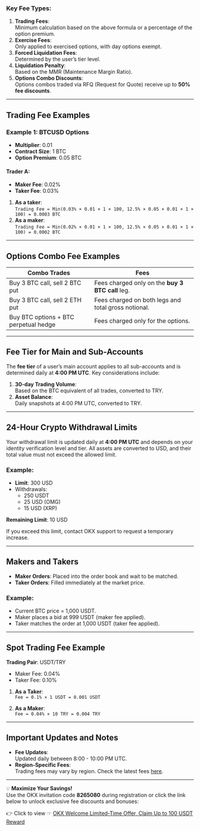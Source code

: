 
### Key Fee Types:
1. **Trading Fees**:  
   Minimum calculation based on the above formula or a percentage of the option premium.  
2. **Exercise Fees**:  
   Only applied to exercised options, with day options exempt.  
3. **Forced Liquidation Fees**:  
   Determined by the user’s tier level.  
4. **Liquidation Penalty**:  
   Based on the MMR (Maintenance Margin Ratio).  
5. **Options Combo Discounts**:  
   Options combos traded via RFQ (Request for Quote) receive up to **50% fee discounts**.

---

## Trading Fee Examples

### Example 1: BTCUSD Options
- **Multiplier**: 0.01  
- **Contract Size**: 1 BTC  
- **Option Premium**: 0.05 BTC  

#### Trader A:
- **Maker Fee**: 0.02%  
- **Taker Fee**: 0.03%  

1. **As a taker**:  
   `Trading Fee = Min(0.03% × 0.01 × 1 × 100, 12.5% × 0.05 × 0.01 × 1 × 100) = 0.0003 BTC`  
2. **As a maker**:  
   `Trading Fee = Min(0.02% × 0.01 × 1 × 100, 12.5% × 0.05 × 0.01 × 1 × 100) = 0.0002 BTC`

---

## Options Combo Fee Examples

| **Combo Trades**                         | **Fees**                                      |
|------------------------------------------|-----------------------------------------------|
| Buy 3 BTC call, sell 2 BTC put           | Fees charged only on the **buy 3 BTC call** leg. |
| Buy 3 BTC call, sell 2 ETH put           | Fees charged on both legs and total gross notional. |
| Buy BTC options + BTC perpetual hedge    | Fees charged only for the options.            |

---

## Fee Tier for Main and Sub-Accounts

The **fee tier** of a user’s main account applies to all sub-accounts and is determined daily at **4:00 PM UTC**. Key considerations include:
1. **30-day Trading Volume**:  
   Based on the BTC equivalent of all trades, converted to TRY.  
2. **Asset Balance**:  
   Daily snapshots at 4:00 PM UTC, converted to TRY.

---

## 24-Hour Crypto Withdrawal Limits

Your withdrawal limit is updated daily at **4:00 PM UTC** and depends on your identity verification level and tier. All assets are converted to USD, and their total value must not exceed the allowed limit.

### Example:
- **Limit**: 300 USD  
- Withdrawals:  
  - 250 USDT  
  - 25 USD (OMG)  
  - 15 USD (XRP)  

**Remaining Limit**: 10 USD  

If you exceed this limit, contact OKX support to request a temporary increase.

---

## Makers and Takers

- **Maker Orders**: Placed into the order book and wait to be matched.  
- **Taker Orders**: Filled immediately at the market price.  

### Example:
- Current BTC price = 1,000 USDT.  
- Maker places a bid at 999 USDT (maker fee applied).  
- Taker matches the order at 1,000 USDT (taker fee applied).

---

## Spot Trading Fee Example

**Trading Pair**: USDT/TRY  
- Maker Fee: 0.04%  
- Taker Fee: 0.10%  

1. **As a Taker**:  
   `Fee = 0.1% × 1 USDT = 0.001 USDT`  

2. **As a Maker**:  
   `Fee = 0.04% × 10 TRY = 0.004 TRY`

---

## Important Updates and Notes

- **Fee Updates**:  
  Updated daily between 8:00 - 10:00 PM UTC.  
- **Region-Specific Fees**:  
  Trading fees may vary by region. Check the latest fees [here](https://bit.ly/OKXe).

---

💡 **Maximize Your Savings!**  
Use the OKX invitation code **8265080** during registration or click the link below to unlock exclusive fee discounts and bonuses:  

👉 Click to view ☞ [OKX Welcome Limited-Time Offer, Claim Up to 100 USDT Reward](https://bit.ly/OKXe)
